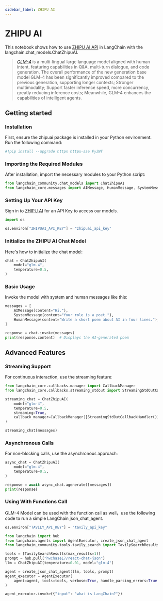 ```yaml
---
sidebar_label: ZHIPU AI
---
```


# ZHIPU AI

This notebook shows how to use [ZHIPU AI API](https://open.bigmodel.cn/dev/api) in LangChain with the langchain.chat_models.ChatZhipuAI.

>[*GLM-4*](https://open.bigmodel.cn/) is a multi-lingual large language model aligned with human intent, featuring capabilities in Q&A, multi-turn dialogue, and code generation. The overall performance of the new generation base model GLM-4 has been significantly improved compared to the previous generation, supporting longer contexts; Stronger multimodality; Support faster inference speed, more concurrency, greatly reducing inference costs; Meanwhile, GLM-4 enhances the capabilities of intelligent agents.

## Getting started
### Installation
First, ensure the zhipuai package is installed in your Python environment. Run the following command:


```python
#!pip install --upgrade httpx httpx-sse PyJWT
```

### Importing the Required Modules
After installation, import the necessary modules to your Python script:


```python
from langchain_community.chat_models import ChatZhipuAI
from langchain_core.messages import AIMessage, HumanMessage, SystemMessage
```

### Setting Up Your API Key
Sign in to [ZHIPU AI](https://open.bigmodel.cn/login?redirect=%2Fusercenter%2Fapikeys) for an API Key to access our models.


```python
import os

os.environ["ZHIPUAI_API_KEY"] = "zhipuai_api_key"
```

### Initialize the ZHIPU AI Chat Model
Here's how to initialize the chat model:


```python
chat = ChatZhipuAI(
    model="glm-4",
    temperature=0.5,
)
```

### Basic Usage
Invoke the model with system and human messages like this:


```python
messages = [
    AIMessage(content="Hi."),
    SystemMessage(content="Your role is a poet."),
    HumanMessage(content="Write a short poem about AI in four lines."),
]
```


```python
response = chat.invoke(messages)
print(response.content)  # Displays the AI-generated poem
```

## Advanced Features
### Streaming Support
For continuous interaction, use the streaming feature:


```python
from langchain_core.callbacks.manager import CallbackManager
from langchain_core.callbacks.streaming_stdout import StreamingStdOutCallbackHandler
```


```python
streaming_chat = ChatZhipuAI(
    model="glm-4",
    temperature=0.5,
    streaming=True,
    callback_manager=CallbackManager([StreamingStdOutCallbackHandler()]),
)
```


```python
streaming_chat(messages)
```

### Asynchronous Calls
For non-blocking calls, use the asynchronous approach:


```python
async_chat = ChatZhipuAI(
    model="glm-4",
    temperature=0.5,
)
```


```python
response = await async_chat.agenerate([messages])
print(response)
```

### Using With Functions Call

GLM-4 Model can be used with the function call as well，use the following code to run a simple LangChain json_chat_agent.


```python
os.environ["TAVILY_API_KEY"] = "tavily_api_key"
```


```python
from langchain import hub
from langchain.agents import AgentExecutor, create_json_chat_agent
from langchain_community.tools.tavily_search import TavilySearchResults

tools = [TavilySearchResults(max_results=1)]
prompt = hub.pull("hwchase17/react-chat-json")
llm = ChatZhipuAI(temperature=0.01, model="glm-4")

agent = create_json_chat_agent(llm, tools, prompt)
agent_executor = AgentExecutor(
    agent=agent, tools=tools, verbose=True, handle_parsing_errors=True
)
```


```python
agent_executor.invoke({"input": "what is LangChain?"})
```
